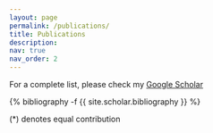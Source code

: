 ```yaml
---
layout: page
permalink: /publications/
title: Publications
description:
nav: true
nav_order: 2
---
```

<div>For a complete list, please check my <a href='https://scholar.google.com/citations?user=4oq7nmIAAAAJ'>Google Scholar</a></div>
<!-- _pages/publications.md -->
<div class="publications">

{% bibliography -f {{ site.scholar.bibliography }} %}

</div>
<div class="disclaimer">(*) denotes equal contribution</div>
